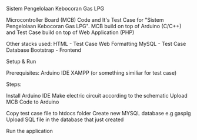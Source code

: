 Sistem Pengelolaan Kebocoran Gas LPG

Microcontroller Board (MCB) Code and It's Test Case for "Sistem Pengelolaan Kebocoran Gas LPG". MCB build on top of Arduino (C/C++) and Test Case build on top of Web Application (PHP)

Other stacks used:
HTML - Test Case Web Formatting
MySQL - Test Case Database
Bootstrap - Frontend

Setup & Run

Prerequisites:
Arduino IDE
XAMPP (or something similiar for test case)

Steps:

Install Arduino IDE
Make electric circuit according to the schematic
Upload MCB Code to Arduino

Copy test case file to htdocs folder
Create new MYSQL database e.g gasplg
Upload SQL file in the database that just created

Run the application
